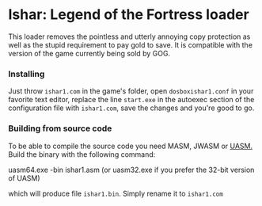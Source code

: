 # Ishar: Legend of the Fortress loader
This loader removes the pointless and utterly annoying copy protection as well as the stupid requirement to pay gold to save. It is compatible with the version of the game currently being sold by GOG.

### Installing
Just throw `ishar1.com` in the game's folder, open `dosboxishar1.conf` in your favorite text editor, replace the line `start.exe` in the autoexec section of the configuration file with `ishar1.com`, save the changes and you're good to go.

### Building from source code
To be able to compile the source code you need MASM, JWASM or [UASM.](http://www.terraspace.co.uk/uasm.html) Build the binary with the following command:

uasm64.exe -bin ishar1.asm (or uasm32.exe if you prefer the 32-bit version of UASM)

which will produce file `ishar1.bin`. Simply rename it to `ishar1.com`
